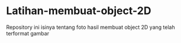 # Latihan-membuat-object-2D
Repository ini isinya tentang foto hasil membuat object 2D yang telah terformat gambar

